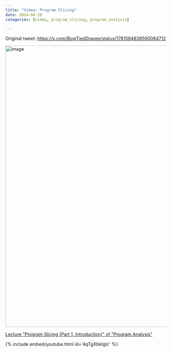 ```yaml
---
title: "Video: Program Slicing"
date: 2024-04-20
categories: [video, program_slicing, program_analysis]

---
```


Original tweet: https://x.com/BowTiedDravee/status/1781564839590084712

<img width="880" alt="image" src="https://github.com/user-attachments/assets/dd9137c3-68be-4ce7-b0db-4568f2127917" />

[Lecture "Program Slicing (Part 1, Introduction)" of "Program Analysis"](https://www.youtube.com/watch?v=4qTgXbkIglc&list=PLBmY8PAxzwIEGtnJiucyGAnwWpxACE633&index=30)

{% include embed/youtube.html id='4qTgXbkIglc' %}
